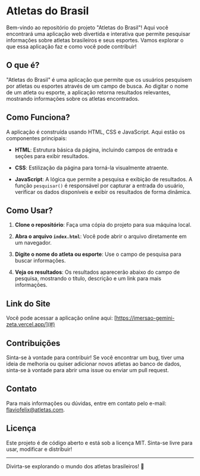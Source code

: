 # Atletas do Brasil

Bem-vindo ao repositório do projeto "Atletas do Brasil"! Aqui você encontrará uma aplicação web divertida e interativa que permite pesquisar informações sobre atletas brasileiros e seus esportes. Vamos explorar o que essa aplicação faz e como você pode contribuir!

## O que é?

"Atletas do Brasil" é uma aplicação que permite que os usuários pesquisem por atletas ou esportes através de um campo de busca. Ao digitar o nome de um atleta ou esporte, a aplicação retorna resultados relevantes, mostrando informações sobre os atletas encontrados.

## Como Funciona?

A aplicação é construída usando HTML, CSS e JavaScript. Aqui estão os componentes principais:

- **HTML**: Estrutura básica da página, incluindo campos de entrada e seções para exibir resultados.
  
- **CSS**: Estilização da página para torná-la visualmente atraente.
  
- **JavaScript**: A lógica que permite a pesquisa e exibição de resultados. A função `pesquisar()` é responsável por capturar a entrada do usuário, verificar os dados disponíveis e exibir os resultados de forma dinâmica.

## Como Usar?

1. **Clone o repositório**: Faça uma cópia do projeto para sua máquina local.
  
2. **Abra o arquivo `index.html`**: Você pode abrir o arquivo diretamente em um navegador.

3. **Digite o nome do atleta ou esporte**: Use o campo de pesquisa para buscar informações.

4. **Veja os resultados**: Os resultados aparecerão abaixo do campo de pesquisa, mostrando o título, descrição e um link para mais informações.

## Link do Site

Você pode acessar a aplicação online aqui: [https://imersao-gemini-zeta.vercel.app/](#)

## Contribuições

Sinta-se à vontade para contribuir! Se você encontrar um bug, tiver uma ideia de melhoria ou quiser adicionar novos atletas ao banco de dados, sinta-se à vontade para abrir uma issue ou enviar um pull request.

## Contato

Para mais informações ou dúvidas, entre em contato pelo e-mail: flaviofelix@atletas.com.

## Licença

Este projeto é de código aberto e está sob a licença MIT. Sinta-se livre para usar, modificar e distribuir!

---

Divirta-se explorando o mundo dos atletas brasileiros! 🏅